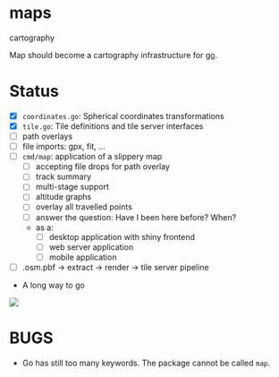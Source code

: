 # maps
cartography

Map should become a cartography infrastructure for [go](https://www.golang.org).

# Status
- [x] `coordinates.go`: Spherical coordinates transformations
- [x] `tile.go`: Tile definitions and tile server interfaces
- [ ] path overlays
- [ ] file imports: gpx, fit, ...
- [ ] `cmd/map`: application of a slippery map
	- [ ] accepting file drops for path overlay
	- [ ] track summary
	- [ ] multi-stage support
	- [ ] altitude graphs
	- [ ] overlay all travelled points
	- [ ] answer the question: Have I been here before? When?
	- as a:
		- [ ] desktop application with shiny frontend
		- [ ] web server application
		- [ ] mobile application
- [ ] .osm.pbf -> extract -> render -> tile server pipeline
- A long way to go

![](http://www.walter-kuhl.de/grafik_f/mfundeg/01_messpunkt6759.jpg)

# BUGS
- Go has still too many keywords. The package cannot be called `map`.
